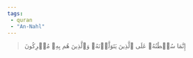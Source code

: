 ```yaml
---
tags: 
 - quran 
 - "An-Nahl"
---
```


> إِنَّمَا سُلۡطَٰنُهُۥ عَلَى ٱلَّذِينَ يَتَوَلَّوۡنَهُۥ وَٱلَّذِينَ هُم بِهِۦ مُشۡرِكُونَ
